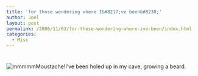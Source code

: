 ```yaml
---
title: 'for those wondering where I&#8217;ve been&#8230;'
author: Joel
layout: post
permalink: /2006/11/03/for-those-wondering-where-ive-been/index.html
categories:
  - Misc
---
```

# 

![mmmmmMoustache!][1]I’ve been holed up in my cave, growing a beard.

 [1]: http://static.flickr.com/111/287784414_df4f6a7b33_m.jpg
